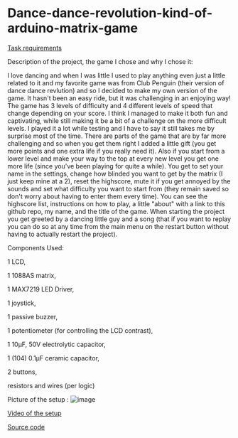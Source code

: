 # Dance-dance-revolution-kind-of-arduino-matrix-game

[Task requirements](https://github.com/ZahariaDiana132/Dance-dance-revolution-kind-of-arduino-matrix-game/blob/2fd616b0c07fa33c4e45b7b8ab4e59e5ccc5b0b5/Matrix%20project%20requirements.pdf)

Description of the project, the game I chose and why I chose it:

I love dancing and when I was little I used to play anything even just a little related to it and my favorite game was from Club Penguin (their version of dance dance revlution) and so I decided to make my own version of the game.
It hasn't been an easy ride, but it was challenging in an enjoying way!
The game has 3 levels of difficulty and 4 different levels of speed that change depending on your score.
I think I managed to make it both fun and captivating, while still making it be a bit of a challenge on the more difficult levels. I played it a lot while testing and I have to say it still takes me by surprise most of the time.
There are parts of the game that are by far more challenging and so when you get them right I added a little gift (you get more points and one extra life if you really need it).
Also if you start from a lower level and make your way to the top at every new level you get one more life (since you've been playing for quite a while).
You get to set your name in the settings, change how blinded you want to get by the matrix (I just keep mine at a 2), reset the highscore, mute it if you get annoyed by the sounds and set what difficulty you want to start from (they remain saved so don't worry about having to enter them every time). You can see the highscore list, instructions on how to play, a little "about" with a link to this github repo, my name, and the title of the game.
When starting the project you get greeted by a dancing little guy and a song (that if you want to replay you can do so at any time from the main menu on the restart button without having to actually restart the project).


Components Used:

1 LCD,

1 1088AS matrix,

1 MAX7219 LED Driver,

1 joystick,

1 passive buzzer,

1 potentiometer (for controlling the LCD contrast),

1 10μF, 50V electrolytic capacitor,

1 (104) 0.1μF ceramic capacitor,

2 buttons,

resistors and wires (per logic)

Picture of the setup :
![image](https://user-images.githubusercontent.com/79654042/208267591-b1c4b167-cd82-4865-bc6b-dc243f4179f3.png)


[Video of the setup](https://youtu.be/tnfZ2llv29c)

[Source code](https://github.com/ZahariaDiana132/Dance-dance-revolution-kind-of-arduino-matrix-game/blob/0b7f2879738b5843d0a58e86c85632561575174e/dancedancerevolutiongamematrix.ino)
